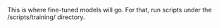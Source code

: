 
This is where fine-tuned models will go. For that, run scripts under the /scripts/training/ directory.
